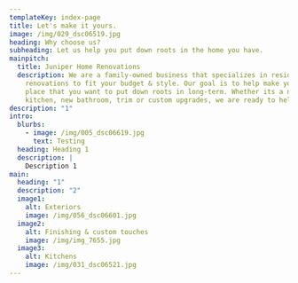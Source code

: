 ```yaml
---
templateKey: index-page
title: Let's make it yours.
image: /img/029_dsc06519.jpg
heading: Why choose us?
subheading: Let us help you put down roots in the home you have.
mainpitch:
  title: Juniper Home Renovations
  description: We are a family-owned business that specializes in residential
    renovations to fit your budget & style. Our goal is to help make your home a
    place that you want to put down roots in long-term. Whether its a new
    kitchen, new bathroom, trim or custom upgrades, we are ready to help you!
description: "1"
intro:
  blurbs:
    - image: /img/005_dsc06619.jpg
      text: Testing
  heading: Heading 1
  description: |
    Description 1
main:
  heading: "1"
  description: "2"
  image1:
    alt: Exteriors
    image: /img/056_dsc06601.jpg
  image2:
    alt: Finishing & custom touches
    image: /img/img_7655.jpg
  image3:
    alt: Kitchens
    image: /img/031_dsc06521.jpg
---
```

